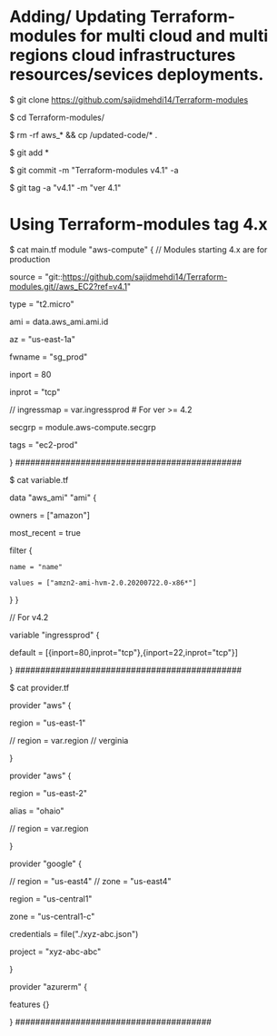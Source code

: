 # Adding/ Updating Terraform-modules for multi cloud and multi regions cloud infrastructures resources/sevices deployments.

$ git clone https://github.com/sajidmehdi14/Terraform-modules

$ cd Terraform-modules/

$ rm -rf aws_* && cp /updated-code/* .

$ git add *

$ git commit -m "Terraform-modules v4.1" -a

$ git tag -a "v4.1" -m "ver 4.1"

# Using Terraform-modules tag 4.x

$ cat main.tf
module "aws-compute" {
// Modules starting 4.x are for production

  source = "git::https://github.com/sajidmehdi14/Terraform-modules.git//aws_EC2?ref=v4.1"

  type = "t2.micro"
  
  ami = data.aws_ami.ami.id
  
  az = "us-east-1a"
  
  fwname = "sg_prod" 
  
  inport = 80
  
  inprot = "tcp"
  
//  ingressmap = var.ingressprod  # For ver >= 4.2

  secgrp = module.aws-compute.secgrp
  
  tags = "ec2-prod"

}
#############################################

$ cat variable.tf

data "aws_ami" "ami" {

  owners = ["amazon"]
  
  most_recent = true

  filter {
  
    name = "name"
    
    values = ["amzn2-ami-hvm-2.0.20200722.0-x86*"]
    
  }
}

// For v4.2

variable "ingressprod" {

  default = [{inport=80,inprot="tcp"},{inport=22,inprot="tcp"}]
  
}
#############################################

$ cat provider.tf

provider "aws" {

 region = "us-east-1"
 
// region = var.region  // verginia

}

provider "aws" {

 region = "us-east-2"
 
 alias = "ohaio"
 
 // region = var.region
 
}

provider "google" {

//  region = "us-east4"
//  zone = "us-east4"

  region  = "us-central1"
  
  zone    = "us-central1-c"
  
  credentials = file("./xyz-abc.json")
  
  project = "xyz-abc-abc"
  
}

provider "azurerm" {

 features {}
 
}
#######################################



